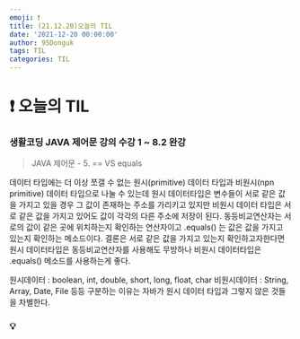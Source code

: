 ```yaml
---
emoji: ❗
title: (21.12.20)오늘의 TIL
date: '2021-12-20 00:00:00'
author: 95Donguk
tags: TIL
categories: TIL
---
```


# ❗ 오늘의 TIL

### 생활코딩 JAVA 제어문 강의 수강 1 ~ 8.2 완강

>JAVA 제어문 - 5. == VS equals

데이터 타입에는 더 이상 쪼갤 수 없는 원시(primitive) 데이터 타입과 비원시(npn primitive) 데이터 타입으로 나눌 수 있는데 원시 데이터타입은 변수들이 서로 같은 값을 가지고 있을 경우  그 값이 존재하는 주소를 가리키고 있지만 비원시 데이터 타입은 서로 같은 값을 가지고 있어도 값이 각각의 다른 주소에 저장이 된다. 동등비교연산자는 서로의 값이 같은 곳에 위치하는지 확인하는 연산자이고 .equals() 는 값은 값을 가지고 있는지 확인하는 메소드이다. 결론은 서로 같은 값을 가지고 있는지 확인하고자한다면 원시 데이터타입은 동등비교연산자를 사용해도 무방하나 비원시 데이터타입은 .equals() 메소드를 사용하는게 좋다.

원시데이터 : boolean, int, double, short, long, float, char
비원시데이터 : String, Array, Date, File 등등
구분하는 이유는 자바가 원시 데이터 타입과 그렇지 않은 것들을 차별한다.









### 💡 


```toc

```
